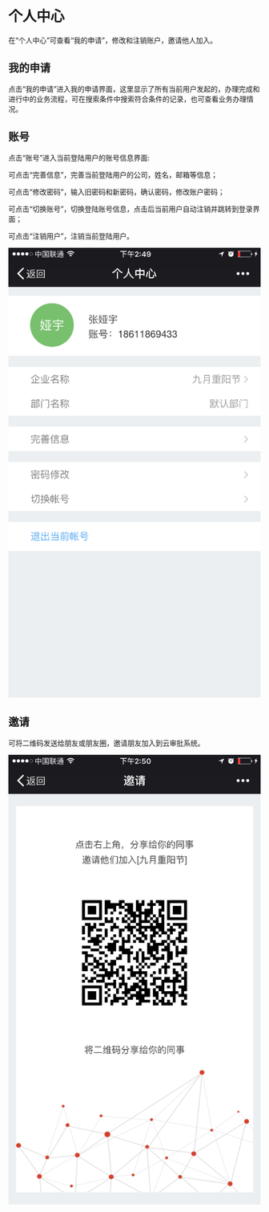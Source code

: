 # 个人中心

在“个人中心”可查看“我的申请”，修改和注销账户，邀请他人加入。

## 我的申请

点击“我的申请”进入我的申请界面，这里显示了所有当前用户发起的，办理完成和进行中的业务流程，可在搜索条件中搜索符合条件的记录，也可查看业务办理情况。

## 账号

点击“账号”进入当前登陆用户的账号信息界面:

可点击“完善信息”，完善当前登陆用户的公司，姓名，邮箱等信息；

可点击“修改密码”，输入旧密码和新密码，确认密码，修改账户密码；

可点击“切换账号”，切换登陆账号信息，点击后当前用户自动注销并跳转到登录界面；

可点击“注销用户”，注销当前登陆用户。

![](/articles/approval/3-1/images/image60.png)

## 邀请

可将二维码发送给朋友或朋友圈，邀请朋友加入到云审批系统。

![](/articles/approval/3-1/images/image61.png)
